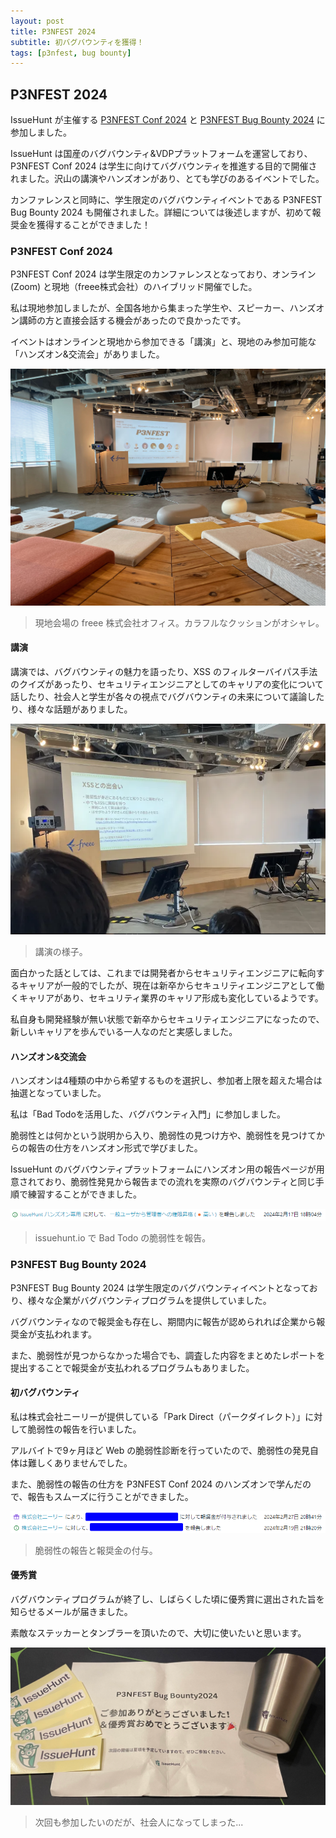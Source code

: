 ```yaml
---
layout: post
title: P3NFEST 2024
subtitle: 初バグバウンティを獲得！
tags: [p3nfest, bug bounty]
---
```


## P3NFEST 2024

IssueHunt が主催する [P3NFEST Conf 2024](https://issuehunt.jp/events/2024/p3nfestconf) と [P3NFEST Bug Bounty 2024](https://issuehunt.jp/events/2024/p3nfestbugbounty) に参加しました。

IssueHunt は国産のバグバウンティ&VDPプラットフォームを運営しており、P3NFEST Conf 2024 は学生に向けてバグバウンティを推進する目的で開催されました。沢山の講演やハンズオンがあり、とても学びのあるイベントでした。

カンファレンスと同時に、学生限定のバグバウンティイベントである P3NFEST Bug Bounty 2024 も開催されました。詳細については後述しますが、初めて報奨金を獲得することができました！

### P3NFEST Conf 2024

P3NFEST Conf 2024 は学生限定のカンファレンスとなっており、オンライン (Zoom) と現地（freee株式会社）のハイブリッド開催でした。

私は現地参加しましたが、全国各地から集まった学生や、スピーカー、ハンズオン講師の方と直接会話する機会があったので良かったです。

イベントはオンラインと現地から参加できる「講演」と、現地のみ参加可能な「ハンズオン&交流会」がありました。

<img src="typora-images/image-20240430162635604.png" alt="image-20240430162635604" style="zoom: 67%;" />

> 現地会場の freee 株式会社オフィス。カラフルなクッションがオシャレ。

#### 講演

講演では、バグバウンティの魅力を語ったり、XSS のフィルターバイパス手法のクイズがあったり、セキュリティエンジニアとしてのキャリアの変化について話したり、社会人と学生が各々の視点でバグバウンティの未来について議論したり、様々な話題がありました。

![image-20240430165804025](typora-images/image-20240430165804025.png)

> 講演の様子。

面白かった話としては、これまでは開発者からセキュリティエンジニアに転向するキャリアが一般的でしたが、現在は新卒からセキュリティエンジニアとして働くキャリアがあり、セキュリティ業界のキャリア形成も変化しているようです。

私自身も開発経験が無い状態で新卒からセキュリティエンジニアになったので、新しいキャリアを歩んでいる一人なのだと実感しました。

#### ハンズオン&交流会

ハンズオンは4種類の中から希望するものを選択し、参加者上限を超えた場合は抽選となっていました。

私は「Bad Todoを活用した、バグバウンティ入門」に参加しました。

脆弱性とは何かという説明から入り、脆弱性の見つけ方や、脆弱性を見つけてからの報告の仕方をハンズオン形式で学びました。

IssueHunt のバグバウンティプラットフォームにハンズオン用の報告ページが用意されており、脆弱性発見から報告までの流れを実際のバグバウンティと同じ手順で練習することができました。

![image-20240430173159342](typora-images/image-20240430173159342.png)

> issuehunt.io で Bad Todo の脆弱性を報告。

### P3NFEST Bug Bounty 2024

P3NFEST Bug Bounty 2024 は学生限定のバグバウンティイベントとなっており、様々な企業がバグバウンティプログラムを提供していました。

バグバウンティなので報奨金も存在し、期間内に報告が認められれば企業から報奨金が支払われます。

また、脆弱性が見つからなかった場合でも、調査した内容をまとめたレポートを提出することで報奨金が支払われるプログラムもありました。

#### 初バグバウンティ

私は株式会社ニーリーが提供している「Park Direct（パークダイレクト）」に対して脆弱性の報告を行いました。

アルバイトで9ヶ月ほど Web の脆弱性診断を行っていたので、脆弱性の発見自体は難しくありませんでした。

また、脆弱性の報告の仕方を P3NFEST Conf 2024 のハンズオンで学んだので、報告もスムーズに行うことができました。

![image-20240430183554072](typora-images/image-20240430183554072.png)

> 脆弱性の報告と報奨金の付与。

#### 優秀賞

バグバウンティプログラムが終了し、しばらくした頃に優秀賞に選出された旨を知らせるメールが届きました。

素敵なステッカーとタンブラーを頂いたので、大切に使いたいと思います。

<img src="typora-images/image-20240430185345706.png" alt="image-20240430185345706" style="zoom:67%;" />

> 次回も参加したいのだが、社会人になってしまった...
